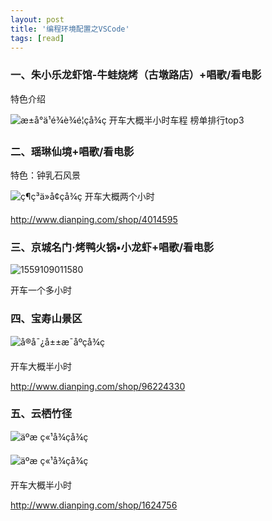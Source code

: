 ```yaml
---
layout: post
title: '编程环境配置之VSCode'
tags: [read]
---
```


### 一、朱小乐龙虾馆-牛蛙烧烤（古墩路店）+唱歌/看电影

特色介绍

![æ±å°ä¹é¾è¾é¦çå¾ç](http://qcloud.dpfile.com/pc/0033rMhRsWdd37oaUbxGWIXro-GbC-7YkV98yebw3tR9dNmfDGixESIzoBicjKhKHB1FIzxqqv4y1DPjvSHfJsPMUtGpjXdtO1pf5OouG4AnY08TQIxe-DkxF3-YDtNHvJLBPMnbGaim65JmQfWVIQ.jpg)
开车大概半小时车程
榜单排行top3



  ### 二、瑶琳仙境+唱歌/看电影

特色：钟乳石风景

![ç¶ç³ä»å¢çå¾ç](http://qcloud.dpfile.com/pc/VDqRaDmAymu6GpWqrSKLH7VDM92aWco_xslC5Yf4mloyA-eNi1iiyZlL9KUHJbcHHB1FIzxqqv4y1DPjvSHfJsPMUtGpjXdtO1pf5OouG4AnY08TQIxe-DkxF3-YDtNHvJLBPMnbGaim65JmQfWVIQ.jpg)
开车大概两个小时

  <http://www.dianping.com/shop/4014595>



  ### 三、京城名门·烤鸭火锅•小龙虾+唱歌/看电影

  ![1559109011580](C:\Users\tianhang.th\AppData\Roaming\Typora\typora-user-images\1559109011580.png)

开车一个多小时



### 四、宝寿山景区

![å®å¯¿å±±æ¯åºçå¾ç](http://qcloud.dpfile.com/pc/y9Sja1uv4Yjs0iDVG_wC6bbhvzGLcpISJR-hLY_Jv4Go0qcdZbpO11lkx55mSCR3HB1FIzxqqv4y1DPjvSHfJsPMUtGpjXdtO1pf5OouG4AnY08TQIxe-DkxF3-YDtNHvJLBPMnbGaim65JmQfWVIQ.jpg)

开车大概半小时

<http://www.dianping.com/shop/96224330>



### 五、云栖竹径

![äºæ ç«¹å¾çå¾ç](http://qcloud.dpfile.com/pc/tkeqOtZ5SNrC-sdR22aJpabLvctarcrwSUgH4EtrpET7ziiHTnx0UyFls7CZQhyFHB1FIzxqqv4y1DPjvSHfJsPMUtGpjXdtO1pf5OouG4AnY08TQIxe-DkxF3-YDtNHvJLBPMnbGaim65JmQfWVIQ.jpg)

![äºæ ç«¹å¾çå¾ç](http://qcloud.dpfile.com/pc/7klEw2owqDuQerZ6PzucMrpQVuUWmlvyFVV5jrecgjCGFmGfzzGfPO4VCGD5cZFSHB1FIzxqqv4y1DPjvSHfJsPMUtGpjXdtO1pf5OouG4AnY08TQIxe-DkxF3-YDtNHvJLBPMnbGaim65JmQfWVIQ.jpg)

开车大概半小时

<http://www.dianping.com/shop/1624756>